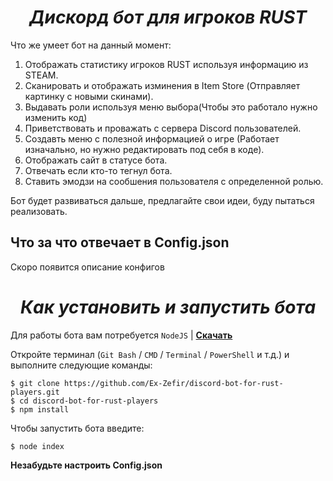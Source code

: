 <h1 align="center"><em>Дискорд бот для игроков RUST</em></h1>
</p>

Что же умеет бот на данный момент:

1) Отображать статистику игроков RUST используя информацию из STEAM.
2) Сканировать и отображать изминения в Item Store (Отправляет картинку с новыми скинами).
3) Выдавать роли используя меню выбора(Чтобы это работало нужно изменить код)
4) Приветствовать и проважать с сервера Discord пользователей.
5) Создавть меню с полезной информацией о игре (Работает изначально, но нужно редактировать под себя в коде).
6) Отображать сайт в статусе бота.
7) Отвечать если кто-то тегнул бота.
8) Ставить эмодзи на сообшения пользователя с определенной ролью.

Бот будет развиваться дальше, предлагайте свои идеи, буду пытаться реализовать.


## **Что за что отвечает в Config.json**
Скоро появится описание конфигов

<h1 align="center"><em>Как установить и запустить бота</em></h1>
</p>

Для работы бота вам потребуется `NodeJS` | [**Скачать**](https://nodejs.org/en/download/)

Откройте терминал (`Git Bash` / `CMD` / `Terminal` / `PowerShell` и т.д.) и выполните следующие команды:

    $ git clone https://github.com/Ex-Zefir/discord-bot-for-rust-players.git
    $ cd discord-bot-for-rust-players
    $ npm install


Чтобы запустить бота введите:

    $ node index

    
**Незабудьте настроить Config.json**
